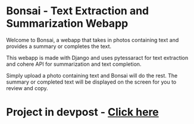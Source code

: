 # Bonsai - Text Extraction and Summarization Webapp
Welcome to Bonsai, a webapp that takes in photos containing text and provides a summary or completes the text.

This webapp is made with Django and uses pytessaract for text extraction and cohere API for summarization and text completion.

Simply upload a photo containing text and Bonsai will do the rest. The summary or completed text will be displayed on the screen for you to review and copy.

# Project in devpost - [Click here](https://devpost.com/software/bonsai-t4md50)




